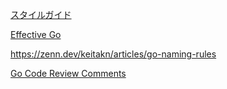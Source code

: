 
[スタイルガイド](https://google.github.io/styleguide/go/best-practices.html)

[Effective Go](https://go.dev/doc/effective_go)

<https://zenn.dev/keitakn/articles/go-naming-rules>

[Go Code Review Comments](https://go.dev/wiki/CodeReviewComments)
